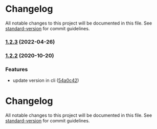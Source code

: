 # Changelog

All notable changes to this project will be documented in this file. See [standard-version](https://github.com/conventional-changelog/standard-version) for commit guidelines.

### [1.2.3](https://github.com/eisverticker/mw-category/compare/v1.2.2...v1.2.3) (2022-04-26)

### [1.2.2](https://github.com/eisverticker/mw-category/compare/v1.2.1...v1.2.2) (2020-10-20)


### Features

* update version in cli ([54a0c42](https://github.com/eisverticker/mw-category/commit/54a0c420acdc3b14c8fade96fd1b4e82756102c9))

# Changelog

All notable changes to this project will be documented in this file. See [standard-version](https://github.com/conventional-changelog/standard-version) for commit guidelines.

